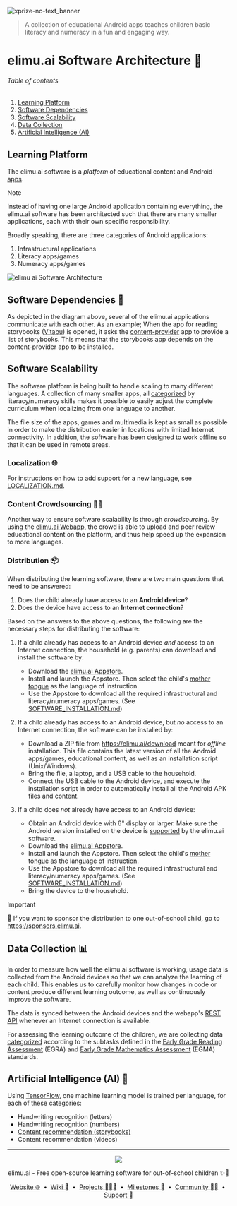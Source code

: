 ![xprize-no-text_banner](https://user-images.githubusercontent.com/15718174/82723985-51250780-9d05-11ea-8fc6-e800d9b414eb.png)
> A collection of educational Android apps teaches children basic literacy and numeracy in a fun and engaging way.

# elimu.ai Software Architecture 📐

###### Table of contents
  1. [Learning Platform](#learning-platform)
  1. [Software Dependencies](#dependencies)
  1. [Software Scalability](#scalability)
  1. [Data Collection](#data-collection)
  1. [Artificial Intelligence (AI)](#ai)


<a name="learning-platform"></a>
## Learning Platform

The elimu.ai software is a _platform_ of educational content and Android [apps](https://eng.elimu.ai/apps).

> [!NOTE]
> Instead of having one large Android application containing everything, the elimu.ai software has been architected such that there are many smaller applications, each with their own specific responsibility.

Broadly speaking, there are three categories of Android applications:
  1. Infrastructural applications
  1. Literacy apps/games
  1. Numeracy apps/games

![elimu ai Software Architecture](https://user-images.githubusercontent.com/15718174/83595568-fb6a1e00-a594-11ea-990a-10c0bd62ed11.png)


<a name="dependencies"></a>
## Software Dependencies 🔄

As depicted in the diagram above, several of the elimu.ai applications communicate with each other. As an example; When the app for reading storybooks ([Vitabu](https://github.com/elimu-ai/vitabu)) is opened, it asks the [content-provider](https://github.com/elimu-ai/content-provider) app to provide a list of storybooks. This means that the storybooks app depends on the content-provider app to be installed.


<a name="scalability"></a>
## Software Scalability

The software platform is being built to handle scaling to many different languages. A collection of many smaller apps, all [categorized](https://github.com/elimu-ai/launcher/blob/main/README.md#pedagogy) by literacy/numeracy skills makes it possible to easily adjust the complete curriculum when localizing from one language to another.

The file size of the apps, games and multimedia is kept as small as possible in order to make the distribution easier in locations with limited Internet connectivity. In addition, the software has been designed to work offline so that it can be used in remote areas.

<a name="localization"></a>
### Localization 🌐

For instructions on how to add support for a new language, see [LOCALIZATION.md](LOCALIZATION.md).


<a name="crowdsourcing"></a>
### Content Crowdsourcing ✍🏽

Another way to ensure software scalability is through _crowdsourcing_. By using the [elimu.ai Webapp](https://github.com/elimu-ai/webapp), the crowd is able to upload and peer review educational content on the platform, and thus help speed up the expansion to more languages.


<a name="distribution"></a>
### Distribution 📦

When distributing the learning software, there are two main questions that need to be answered:
   1. Does the child already have access to an **Android device**?
   1. Does the device have access to an **Internet connection**?

Based on the answers to the above questions, the following are the necessary steps for distributing the software:

1. If a child already has access to an Android device _and_ access to an Internet connection, the household (e.g. parents) can download and install the software by:
   * Download the [elimu.ai Appstore](https://github.com/elimu-ai/appstore).
   * Install and launch the Appstore. Then select the child's [mother tongue](PEDAGOGY.md) as the language of instruction.
   * Use the Appstore to download all the required infrastructural and literacy/numeracy apps/games. (See [SOFTWARE_INSTALLATION.md](SOFTWARE_INSTALLATION.md))

1. If a child already has access to an Android device, but _no_ access to an Internet connection, the software can be installed by:
   * Download a ZIP file from https://elimu.ai/download meant for _offline_ installation. This file contains the latest version of all the Android apps/games, educational content, as well as an installation script (Unix/Windows).
   * Bring the file, a laptop, and a USB cable to the household.
   * Connect the USB cable to the Android device, and execute the installation script in order to automatically install all the Android APK files and content.

1. If a child does _not_ already have access to an Android device:
   * Obtain an Android device with 6" display or larger. Make sure the Android version installed on the device is [supported](https://github.com/elimu-ai/appstore#what-devices-are-being-used) by the elimu.ai software.
   * Download the [elimu.ai Appstore](https://github.com/elimu-ai/appstore).
   * Install and launch the Appstore. Then select the child's [mother tongue](PEDAGOGY.md) as the language of instruction.
   * Use the Appstore to download all the required infrastructural and literacy/numeracy apps/games. (See [SOFTWARE_INSTALLATION.md](SOFTWARE_INSTALLATION.md))
   * Bring the device to the household.

> [!IMPORTANT]
> 💜 If you want to sponsor the distribution to one out-of-school child, go to https://sponsors.elimu.ai.

<a name="data-collection"></a>
## Data Collection 📊

In order to measure how well the elimu.ai software is working, usage data is collected from the Android devices so that we can analyze the learning of each child. This enables us to carefully monitor how changes in code or content produce different learning outcome, as well as continuously improve the software.

The data is synced between the Android devices and the webapp's [REST API](https://github.com/elimu-ai/webapp/tree/main/src/main/java/ai/elimu/rest) whenever an Internet connection is available.

For assessing the learning outcome of the children, we are collecting data [categorized](https://github.com/elimu-ai/launcher/blob/main/README.md#pedagogy) according to the subtasks defined in the [Early Grade Reading Assessment](https://globalreadingnetwork.net/resources/early-grade-reading-assessment-egra-toolkit-second-edition) (EGRA) and [Early Grade Mathematics Assessment](https://www.globalpartnership.org/content/early-grade-mathematics-assessment-egma-conceptual-framework-based-mathematics-skills) (EGMA) standards.


<a name="ai"></a>
## Artificial Intelligence (AI) 🤖

Using [TensorFlow](https://www.tensorflow.org/), one machine learning model is trained per language, for each of these categories:

  * Handwriting recognition (letters)
  * Handwriting recognition (numbers)
  * [Content recommendation (storybooks)](https://github.com/elimu-ai/ml-storybook-recommender)
  * Content recommendation (videos)

---

<p align="center">
  <img src="https://github.com/elimu-ai/webapp/blob/main/src/main/webapp/static/img/logo-text-256x78.png" />
</p>
<p align="center">
  elimu.ai - Free open-source learning software for out-of-school children ✨🚀
</p>
<p align="center">
  <a href="https://elimu.ai">Website 🌐</a>
  &nbsp;•&nbsp;
  <a href="https://github.com/elimu-ai/wiki#readme">Wiki 📃</a>
  &nbsp;•&nbsp;
  <a href="https://github.com/orgs/elimu-ai/projects?query=is%3Aopen">Projects 👩🏽‍💻</a>
  &nbsp;•&nbsp;
  <a href="https://github.com/elimu-ai/wiki/milestones">Milestones 🎯</a>
  &nbsp;•&nbsp;
  <a href="https://github.com/elimu-ai/wiki#open-source-community">Community 👋🏽</a>
  &nbsp;•&nbsp;
  <a href="https://www.drips.network/app/drip-lists/41305178594442616889778610143373288091511468151140966646158126636698">Support 💜</a>
</p>

